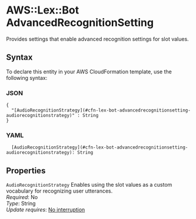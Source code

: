 # AWS::Lex::Bot AdvancedRecognitionSetting<a name="aws-properties-lex-bot-advancedrecognitionsetting"></a>

Provides settings that enable advanced recognition settings for slot values\.

## Syntax<a name="aws-properties-lex-bot-advancedrecognitionsetting-syntax"></a>

To declare this entity in your AWS CloudFormation template, use the following syntax:

### JSON<a name="aws-properties-lex-bot-advancedrecognitionsetting-syntax.json"></a>

```
{
  "[AudioRecognitionStrategy](#cfn-lex-bot-advancedrecognitionsetting-audiorecognitionstrategy)" : String
}
```

### YAML<a name="aws-properties-lex-bot-advancedrecognitionsetting-syntax.yaml"></a>

```
  [AudioRecognitionStrategy](#cfn-lex-bot-advancedrecognitionsetting-audiorecognitionstrategy): String
```

## Properties<a name="aws-properties-lex-bot-advancedrecognitionsetting-properties"></a>

`AudioRecognitionStrategy`  <a name="cfn-lex-bot-advancedrecognitionsetting-audiorecognitionstrategy"></a>
Enables using the slot values as a custom vocabulary for recognizing user utterances\.  
*Required*: No  
*Type*: String  
*Update requires*: [No interruption](https://docs.aws.amazon.com/AWSCloudFormation/latest/UserGuide/using-cfn-updating-stacks-update-behaviors.html#update-no-interrupt)